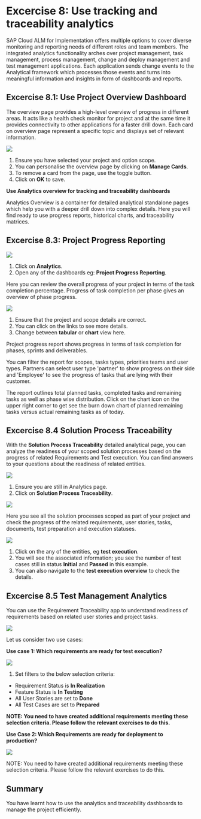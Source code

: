 # Excercise 8: Use tracking and traceability analytics

SAP Cloud ALM for Implementation offers multiple options to cover diverse monitoring and reporting needs of different roles and team members. The integrated analytics functionality arches over project management, task management, process management, change and deploy management and test management applications. Each application sends change events to the Analytical framework which processes those events and turns into meaningful information and insights in form of dashboards and reports.

## Excercise 8.1: Use Project Overview Dashboard

The overview page provides a high-level overview of progress in different areas. It acts like a health check monitor for project and at the same time it provides connectivity to other applications for a faster drill down. Each card on overview page represent a specific topic and displays set of relevant information.


![](../01.png)


1. Ensure you have selected your project and option scope. 
2. You can personalise the overview page by clicking on **Manage Cards**. 
3. To remove a card from the page, use the toggle button. 
4. Click on **OK** to save.


**Use Analytics overview for tracking and traceability dashboards** 

Analytics Overview is a container for detailed analytical standalone pages which help you with a deeper drill down into complex details. Here you will find ready to use progress reports, historical charts, and traceability matrices. 

## Excercise 8.3: Project Progress Reporting 

![](../02.png)

1. Click on **Analytics**. 
2. Open any of the dashboards eg: **Project Progress Reporting**. 

Here you can review the overall progress of your project in terms of the task completion percentage. Progress of task completion per phase gives an overview of phase progress. 

![](../03.png)


1. Ensure that the project and scope details are correct. 
2. You can click on the links to see more details. 
3. Change between **tabular** or **chart** view here.

Project progress report shows progress in terms of task completion for phases, sprints and deliverables.  

You can filter the report for scopes, tasks types, priorities teams and user types. Partners can select user type 'partner' to show progress on their side and 'Employee' to see the progress of tasks that are lying with their customer.  

The report outlines total planned tasks, completed tasks and remaining tasks as well as phase wise distribution. Click on the chart icon on the upper right corner to get see the burn down chart of planned remaining tasks versus actual remaining tasks as of today. 

## Excercise 8.4 Solution Process Traceability

With the **Solution Process Traceability** detailed analytical page, you can analyze the readiness of your scoped solution processes based on the progress of related Requirements and Test execution. You can find answers to your questions about the readiness of related entities. 


![](../04.png)

1. Ensure you are still in Analytics page. 
2. Click on **Solution Process Traceability**.


![](../05.png)

Here you see all the solution processes scoped as part of your project and check the progress of the related requirements, user stories, tasks, documents, test preparation and execution statuses. 


![](../06.png)

1. Click on the any of the entities, eg **test execution**. 
2. You will see the associated information; you see the number of test cases still in status **Initial** and **Passed** in this example. 
3. You can also navigate to the **test execution overview** to check the details. 

## Excercise 8.5 Test Management Analytics 

You can use the Requirement Traceability app to understand readiness of requirements based on related user stories and project tasks. 

![](../07.png)

Let us consider two use cases:  

**Use case 1: Which requirements are ready for test execution?** 

![](../08.png)

1. Set filters to the below selection criteria:
 - Requirement Status is **In Realization**
 - Feature Status is **In Testing**
 - All User Stories are set to **Done**
 - All Test Cases are set to **Prepared**

**NOTE: You need to have created additional requirements meeting these selection criteria. Please follow the relevant exercises to do this.** 

**Use Case 2: Which Requirements are ready for deployment to production?** 

![](../09.png)

NOTE: You need to have created additional requirements meeting these selection criteria. Please follow the relevant exercises to do this. 

## Summary 

You have learnt how to use the analytics and traceability dashboards to manage the project efficiently. 





